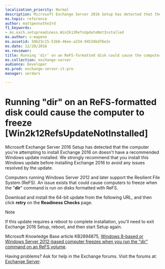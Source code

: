 ```yaml
---
localization_priority: Normal
description: Microsoft Exchange Server 2016 Setup has detected that the computer you're attempting to install Exchange 2016 on doesn't have a recommended Windows update installed. We strongly recommend that you install this Windows update before installing Exchange 2016 to avoid any issues resolved by the update.
ms.topic: reference
author: mattpennathe3rd
f1_keywords:
- ms.exch.setupreadiness.Win2k12RefsUpdateNotInstalled
ms.author: v-mapenn
ms.assetid: 50b23c15-53b8-46ee-a334-94534bd76e2c
ms.date: 12/20/2016
ms.reviewer: 
title: Running 'dir' on an ReFS-formatted disk could cause the computer to freeze [Win2k12RefsUpdateNotInstalled]
ms.collection: exchange-server
audience: Developer
ms.prod: exchange-server-it-pro
manager: serdars

---
```


# Running "dir" on an ReFS-formatted disk could cause the computer to freeze [Win2k12RefsUpdateNotInstalled]

Microsoft Exchange Server 2016 Setup has detected that the computer you're attempting to install Exchange 2016 on doesn't have a recommended Windows update installed. We strongly recommend that you install this Windows update before installing Exchange 2016 to avoid any issues resolved by the update.

Computers running Windows Server 2012 and later support the Resilient File System (ReFS). An issue exists that could cause computers to freeze when the "**dir**" command is run on disks formatted with ReFS.

Download and install the 64-bit update from the following URL, and then click **retry** on the **Readiness Checks** page.

> [!NOTE]
> If this update requires a reboot to complete installation, you'll need to exit Exchange 2016 Setup, reboot, and then start Setup again.

Microsoft Knowledge Base article KB2894875, [Windows 8-based or Windows Server 2012-based computer freezes when you run the "dir" command on an ReFS volume](https://go.microsoft.com/fwlink/p/?linkid=3052&kbid=2894875).

Having problems? Ask for help in the Exchange forums. Visit the forums at: [Exchange Server](https://go.microsoft.com/fwlink/p/?linkId=60612).
